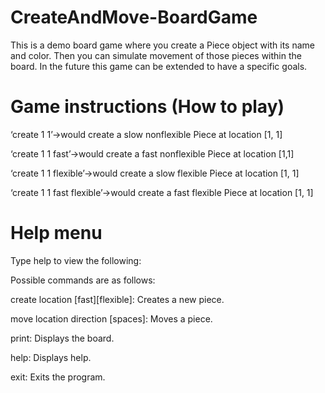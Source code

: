 # CreateAndMove-BoardGame
This is a demo board game where you create a Piece object with its name and color. Then you can simulate movement of those pieces within the board. In the future this game can be extended to have a specific goals.

# Game instructions (How to play)

‘create 1 1’→would create a slow nonflexible Piece at location [1, 1]

‘create 1 1 fast’→would create a fast nonflexible Piece at location [1,1]

‘create 1 1 flexible’→would create a slow flexible Piece at location [1, 1]

‘create 1 1 fast flexible’→would create a fast flexible Piece at location [1, 1]

# Help menu
Type help to view the following:

Possible commands are as follows:

create location [fast][flexible]: Creates a new piece.

move location direction [spaces]: Moves a piece.

print: Displays the board.

help: Displays help.

exit: Exits the program.
